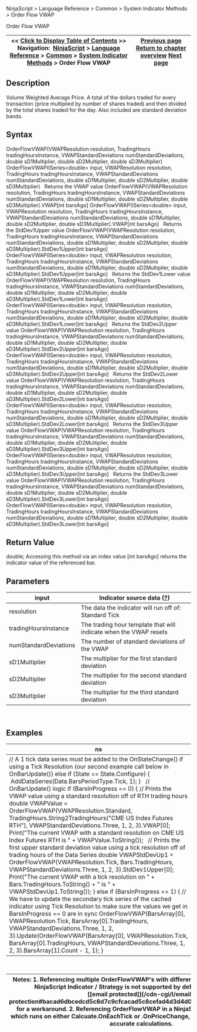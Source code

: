 ﻿
NinjaScript \> Language Reference \> Common \> System Indicator Methods \> Order Flow VWAP

Order Flow VWAP

| \<\< [Click to Display Table of Contents](order_flow_vwap2.md) \>\> **Navigation:**     [NinjaScript](ninjascript.md) \> [Language Reference](language_reference_wip.md) \> [Common](common.md) \> [System Indicator Methods](indicators.md) \> Order Flow VWAP | [Previous page](order_flow_volumetric_bars2.md) [Return to chapter overview](indicators.md) [Next page](parabolic_sar.md) |
| --- | --- |
## Description
Volume Weighted Average Price. A total of the dollars traded for every transaction (price multiplied by number of shares traded) and then divided by the total shares traded for the day. Also included are standard deviation bands.
 
## Syntax
OrderFlowVWAP(VWAPResolution resolution, TradingHours tradingHoursInstance, VWAPStandardDeviations numStandardDeviations, double sD1Multiplier, double sD2Multiplier, double sD3Multiplier)
OrderFlowVWAP(ISeries\<double\> input, VWAPResolution resolution, TradingHours tradingHoursInstance, VWAPStandardDeviations numStandardDeviations, double sD1Multiplier, double sD2Multiplier, double sD3Multiplier)
 
Returns the VWAP value
OrderFlowVWAP(VWAPResolution resolution, TradingHours tradingHoursInstance, VWAPStandardDeviations numStandardDeviations, double sD1Multiplier, double sD2Multiplier, double sD3Multiplier).VWAP\[int barsAgo]
OrderFlowVWAP(ISeries\<double\> input, VWAPResolution resolution, TradingHours tradingHoursInstance, VWAPStandardDeviations numStandardDeviations, double sD1Multiplier, double sD2Multiplier, double sD3Multiplier).VWAP\[int barsAgo]
 
Returns the StdDev1Upper value
OrderFlowVWAP(VWAPResolution resolution, TradingHours tradingHoursInstance, VWAPStandardDeviations numStandardDeviations, double sD1Multiplier, double sD2Multiplier, double sD3Multiplier).StdDev1Upper\[int barsAgo]
OrderFlowVWAP(ISeries\<double\> input, VWAPResolution resolution, TradingHours tradingHoursInstance, VWAPStandardDeviations numStandardDeviations, double sD1Multiplier, double sD2Multiplier, double sD3Multiplier).StdDev1Upper\[int barsAgo]
 
Returns the StdDev1Lower value
OrderFlowVWAP(VWAPResolution resolution, TradingHours tradingHoursInstance, VWAPStandardDeviations numStandardDeviations, double sD1Multiplier, double sD2Multiplier, double sD3Multiplier).StdDev1Lower\[int barsAgo]
OrderFlowVWAP(ISeries\<double\> input, VWAPResolution resolution, TradingHours tradingHoursInstance, VWAPStandardDeviations numStandardDeviations, double sD1Multiplier, double sD2Multiplier, double sD3Multiplier).StdDev1Lower\[int barsAgo]
 
Returns the StdDev2Upper value
OrderFlowVWAP(VWAPResolution resolution, TradingHours tradingHoursInstance, VWAPStandardDeviations numStandardDeviations, double sD1Multiplier, double sD2Multiplier, double sD3Multiplier).StdDev2Upper\[int barsAgo]
OrderFlowVWAP(ISeries\<double\> input, VWAPResolution resolution, TradingHours tradingHoursInstance, VWAPStandardDeviations numStandardDeviations, double sD1Multiplier, double sD2Multiplier, double sD3Multiplier).StdDev2Upper\[int barsAgo]
 
Returns the StdDev2Lower value
OrderFlowVWAP(VWAPResolution resolution, TradingHours tradingHoursInstance, VWAPStandardDeviations numStandardDeviations, double sD1Multiplier, double sD2Multiplier, double sD3Multiplier).StdDev2Lower\[int barsAgo]
OrderFlowVWAP(ISeries\<double\> input, VWAPResolution resolution, TradingHours tradingHoursInstance, VWAPStandardDeviations numStandardDeviations, double sD1Multiplier, double sD2Multiplier, double sD3Multiplier).StdDev2Lower\[int barsAgo]
 
Returns the StdDev3Upper value
OrderFlowVWAP(VWAPResolution resolution, TradingHours tradingHoursInstance, VWAPStandardDeviations numStandardDeviations, double sD1Multiplier, double sD2Multiplier, double sD3Multiplier).StdDev3Upper\[int barsAgo]
OrderFlowVWAP(ISeries\<double\> input, VWAPResolution resolution, TradingHours tradingHoursInstance, VWAPStandardDeviations numStandardDeviations, double sD1Multiplier, double sD2Multiplier, double sD3Multiplier).StdDev3Upper\[int barsAgo]
 
Returns the StdDev3Lower value
OrderFlowVWAP(VWAPResolution resolution, TradingHours tradingHoursInstance, VWAPStandardDeviations numStandardDeviations, double sD1Multiplier, double sD2Multiplier, double sD3Multiplier).StdDev3Lower\[int barsAgo]
OrderFlowVWAP(ISeries\<double\> input, VWAPResolution resolution, TradingHours tradingHoursInstance, VWAPStandardDeviations numStandardDeviations, double sD1Multiplier, double sD2Multiplier, double sD3Multiplier).StdDev3Lower\[int barsAgo]

## Return Value
double; Accessing this method via an index value \[int barsAgo] returns the indicator value of the referenced bar.

## Parameters

| input | Indicator source data ([?](valid_input_data_for_indicator.md)) |
| --- | --- |
| resolution | The data the indicator will run off of: Standard Tick |
| tradingHoursInstance | The trading hour template that will indicate when the VWAP resets |
| numStandardDeviations | The number of standard deviations of the VWAP |
| sD1Multiplier | The multiplier for the first standard deviation |
| sD2Multiplier | The multiplier for the second standard deviation |
| sD3Multiplier | The multiplier for the third standard deviation |
 
## 
## Examples

| ns |
| --- |
| // A 1 tick data series must be added to the OnStateChange() if using a Tick Resolution (our second example call below in OnBarUpdate()) else if (State \=\= State.Configure) {  AddDataSeries(Data.BarsPeriodType.Tick, 1); }   // OnBarUpdate() logic if (BarsInProgress \=\= 0) { // Prints the VWAP value using a standard resolution off of RTH trading hours double VWAPValue \= OrderFlowVWAP(VWAPResolution.Standard, TradingHours.String2TradingHours("CME US Index Futures RTH"), VWAPStandardDeviations.Three, 1, 2, 3).VWAP\[0]; Print("The current VWAP with a standard resolution on CME US Index Futures RTH is " \+ VWAPValue.ToString());   // Prints the first upper standard deviation value using a tick resolution off of trading hours of the Data Series double VWAPStdDevUp1 \= OrderFlowVWAP(VWAPResolution.Tick, Bars.TradingHours, VWAPStandardDeviations.Three, 1, 2, 3).StdDev1Upper\[0]; Print("The current VWAP with a tick resolution on " \+ Bars.TradingHours.ToString() \+ " is " \+ VWAPStdDevUp1\.ToString()); } else if (BarsInProgress \=\= 1) { // We have to update the secondary tick series of the cached indicator using Tick Resolution to make sure the values we get in BarsInProgress \=\= 0 are in sync OrderFlowVWAP(BarsArray\[0], VWAPResolution.Tick, BarsArray\[0].TradingHours, VWAPStandardDeviations.Three, 1, 2, 3).Update(OrderFlowVWAP(BarsArray\[0], VWAPResolution.Tick, BarsArray\[0].TradingHours, VWAPStandardDeviations.Three, 1, 2, 3).BarsArray\[1].Count \- 1, 1); } |
 

| Notes:  1\. Referencing multiple OrderFlowVWAP's with different ResetInterval’s in a single NinjaScript Indicator / Strategy is not supported by default. Please contact [\[email protected]](/cdn-cgi/l/email-protection#bacad6dbcedcd5c8d7c9cfcacad5c8cefad4d3d4d0dbcec8dbdedfc894d9d5d7) for a workaround. 2\. Referencing OrderFlowVWAP in a NinjaScript indicator or strategy which runs on either Calcuate.OnEachTick or .OnPriceChange, historical data is needed for accurate calculations. |
| --- |
## 
